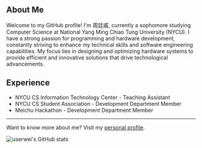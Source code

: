 ## About Me

Welcome to my GitHub profile! I'm 周廷威, currently a sophomore studying Computer Science at National Yang Ming Chiao Tung University (NYCU). I have a strong passion for programming and hardware development, constantly striving to enhance my technical skills and software engineering capabilities. My focus lies in designing and optimizing hardware systems to provide efficient and innovative solutions that drive technological advancements.

## Experience

* NYCU CS Information Technology Center - Teaching Assistant
* NYCU CS Student Association - Development Department Member
* Meichu Hackathon - Development Department Member

---

Want to know more about me? Visit my [personal profile](https://profile.userwei.com/).

![userwei's GitHub stats](https://github-readme-stats.userwei.vercel.app/api?username=chou-ting-wei&show_icons=true&rank_icon=github&theme=dark&include_all_commits=true)
